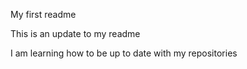 My first readme

This is an update to my readme

I am learning how to be up to date with my repositories
